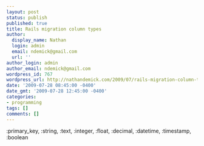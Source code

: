 ```yaml
---
layout: post
status: publish
published: true
title: Rails migration column types
author:
  display_name: Nathan
  login: admin
  email: ndemick@gmail.com
  url: ''
author_login: admin
author_email: ndemick@gmail.com
wordpress_id: 767
wordpress_url: http://nathandemick.com/2009/07/rails-migration-column-types/
date: '2009-07-28 08:45:00 -0400'
date_gmt: '2009-07-28 12:45:00 -0400'
categories:
- programming
tags: []
comments: []
---
```

<p>:primary_key, :string, :text, :integer, :float, :decimal, :datetime, :timestamp, :boolean</p>
